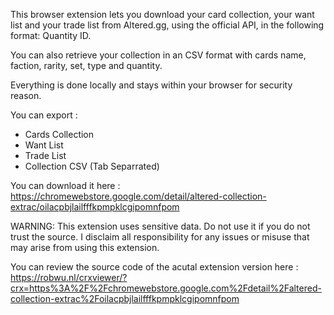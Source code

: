 This browser extension lets you download your card collection, your want list and your trade list from Altered.gg, using the official API, in the following format: Quantity ID.

You can also retrieve your collection in an CSV format with cards name, faction, rarity, set, type and quantity.

Everything is done locally and stays within your browser for security reason.

You can export :

- Cards Collection
- Want List
- Trade List
- Collection CSV (Tab Separrated)

You can download it here : https://chromewebstore.google.com/detail/altered-collection-extrac/oilacpbjlailfffkpmpklcgipomnfpom

WARNING: This extension uses sensitive data. Do not use it if you do not trust the source.
I disclaim all responsibility for any issues or misuse that may arise from using this extension.

You can review the source code of the acutal extension version here : https://robwu.nl/crxviewer/?crx=https%3A%2F%2Fchromewebstore.google.com%2Fdetail%2Faltered-collection-extrac%2Foilacpbjlailfffkpmpklcgipomnfpom
